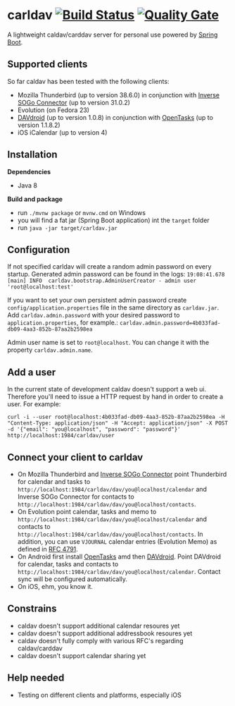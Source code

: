 carldav [![Build Status](https://api.travis-ci.org/ksokol/carldav.png?branch=master)](https://travis-ci.org/ksokol/carldav/) [![Quality Gate](https://sonarcloud.io/api/project_badges/measure?project=carldav%3Acarldav&metric=alert_status)](https://sonarcloud.io/dashboard/index/carldav:carldav)
=======

A lightweight caldav/carddav server for personal use powered by [Spring Boot](http://projects.spring.io/spring-boot/).

Supported clients
-----------------

So far caldav has been tested with the following clients:
- Mozilla Thunderbird (up to version 38.6.0) in conjunction with [Inverse SOGo Connector](http://www.sogo.nu/files/downloads/SOGo/Thunderbird/sogo-connector-31.0.2.xpi) (up to version 31.0.2)
- Evolution (on Fedora 23)
- [DAVdroid](https://play.google.com/store/apps/details?id=at.bitfire.davdroid) (up to version 1.0.8) in conjunction with [OpenTasks](https://play.google.com/store/apps/details?id=org.dmfs.tasks) (up to version 1.1.8.2)
- iOS iCalendar (up to version 4)

Installation
------------

**Dependencies**

- Java 8

**Build and package**

- run `./mvnw package` or `mvnw.cmd` on Windows
- you will find a fat jar (Spring Boot application) int the `target` folder
- run `java -jar target/carldav.jar`

Configuration
-------------

If not specified carldav will create a random admin password on every startup. Generated admin password can be found in the logs:
`19:08:41.678 [main] INFO  carldav.bootstrap.AdminUserCreator - admin user 'root@localhost:test'`

If you want to set your own persistent admin password create `config/application.properties` file in the same directory as `carldav.jar`.
Add `carldav.admin.password` with your desired password to `application.properties`, for example.: `carldav.admin.password=4b033fad-db09-4aa3-852b-87aa2b2598ea`

Admin user name is set to `root@localhost`. You can change it with the property `carldav.admin.name`.

Add a user
----------

In the current state of development caldav doesn't support a web ui. Therefore you'll need to issue a HTTP request by hand in order to create a user. For example:

`curl -i --user root@localhost:4b033fad-db09-4aa3-852b-87aa2b2598ea -H "Content-Type: application/json" -H "Accept: application/json" -X POST -d '{"email": "you@localhost", "password": "password"}' http://localhost:1984/carldav/user`

Connect your client to carldav
------------------------------

- On Mozilla Thunderbird and [Inverse SOGo Connector](http://www.sogo.nu/files/downloads/SOGo/Thunderbird/sogo-connector-31.0.2.xpi) point Thunderbird for calendar and tasks to `http://localhost:1984/carldav/dav/you@localhost/calendar` and Inverse SOGo Connector for contacts to `http://localhost:1984/carldav/dav/you@localhost/contacts`.
- On Evolution point calendar, tasks and memo to `http://localhost:1984/carldav/dav/you@localhost/calendar` and contacts to `http://localhost:1984/carldav/dav/you@localhost/contacts`. In addition, you can use `VJOURNAL` calendar entries (Evolution Memo) as defined in [RFC 4791](https://tools.ietf.org/html/rfc4791).
- On Android first install [OpenTasks](https://play.google.com/store/apps/details?id=org.dmfs.tasks) amd then [DAVdroid](https://play.google.com/store/apps/details?id=at.bitfire.davdroid). Point DAVdroid for  calendar, tasks and contacts to `http://localhost:1984/carldav/dav/you@localhost/calendar`. Contact sync will be configured automatically.
- On iOS, ehm, you know it.

Constrains
----------

- caldav doesn't support additional calendar resoures yet
- caldav doesn't support additional addressbook resoures yet
- caldav doesn't fully comply with various RFC's regarding caldav/carddav                                       
- caldav doesn't support calendar sharing yet


Help needed
-----------

- Testing on different clients and platforms, especially iOS
